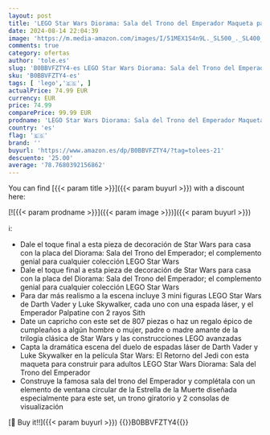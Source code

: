 ```yaml
---
layout: post
title: 'LEGO Star Wars Diorama: Sala del Trono del Emperador Maqueta para Adultos del 40 Aniversario del Retorno del Jedi  Minifiguras Darth Vader y Luke Skywalker  Regalo para Hombres y Muejres 75352'
date: 2024-08-14 22:04:39
image: 'https://m.media-amazon.com/images/I/51MEX1S4n9L._SL500_._SL400_.jpg'
comments: true
category: ofertas
author: 'tole.es'
slug: 'B0BBVFZTY4-es LEGO Star Wars Diorama: Sala del Trono del Emperador...'
sku: 'B0BBVFZTY4-es'
tags: [ 'lego','🇪🇸', ]
actualPrice: 74.99 EUR
currency: EUR
price: 74.99
comparePrice: 99.99 EUR
prodname: 'LEGO Star Wars Diorama: Sala del Trono del Emperador Maqueta para Adultos del 40 Aniversario del Retorno del Jedi  Minifiguras Darth Vader y Luke Skywalker  Regalo para Hombres y Muejres 75352'
country: 'es'
flag: '🇪🇸'
brand: ''
buyurl: 'https://www.amazon.es/dp/B0BBVFZTY4/?tag=tolees-21'
descuento: '25.00'
average: '78.7680392156862'
---
```


You can find [{{< param title >}}]({{< param buyurl >}}) with a discount here:

[![{{< param prodname >}}]({{< param image >}})]({{< param buyurl >}})

ℹ️:

- Dale el toque final a esta pieza de decoración de Star Wars para casa con la placa del Diorama: Sala del Trono del Emperador; el complemento genial para cualquier colección LEGO Star Wars
- Dale el toque final a esta pieza de decoración de Star Wars para casa con la placa del Diorama: Sala del Trono del Emperador; el complemento genial para cualquier colección LEGO Star Wars
- Para dar más realismo a la escena incluye 3 mini figuras LEGO Star Wars de Darth Vader y Luke Skywalker, cada uno con una espada láser, y el Emperador Palpatine con 2 rayos Sith
- Date un capricho con este set de 807 piezas o haz un regalo épico de cumpleaños a algún hombre o mujer, padre o madre amante de la trilogía clásica de Star Wars y las construcciones LEGO avanzadas
- Capta la dramática escena del duelo de espadas láser de Darth Vader y Luke Skywalker en la película Star Wars: El Retorno del Jedi con esta maqueta para construir para adultos LEGO Star Wars Diorama: Sala del Trono del Emperador
- Construye la famosa sala del trono del Emperador y complétala con un elemento de ventana circular de la Estrella de la Muerte diseñada especialmente para este set, un trono giratorio y 2 consolas de visualización

[🛒 Buy it!!]({{< param buyurl >}})
{{<world>}}B0BBVFZTY4{{</world>}}
